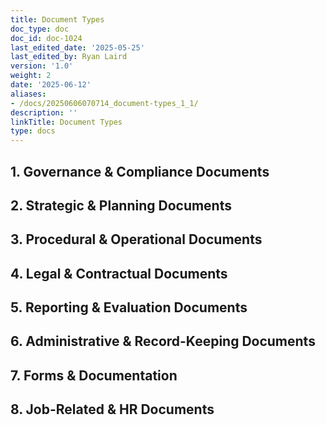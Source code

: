 ```yaml
---
title: Document Types
doc_type: doc
doc_id: doc-1024
last_edited_date: '2025-05-25'
last_edited_by: Ryan Laird
version: '1.0'
weight: 2
date: '2025-06-12'
aliases:
- /docs/20250606070714_document-types_1_1/
description: ''
linkTitle: Document Types
type: docs
---
```


<!-- Unsupported block type: table_of_contents -->

## 1. Governance & Compliance Documents 

<!-- Unsupported block type: divider -->

## 2. Strategic & Planning Documents 

<!-- Unsupported block type: divider -->

## 3. Procedural & Operational Documents 

<!-- Unsupported block type: divider -->

## 4. Legal & Contractual Documents 

<!-- Unsupported block type: divider -->

## 5. Reporting & Evaluation Documents 

<!-- Unsupported block type: divider -->

## 6. Administrative & Record-Keeping Documents 

<!-- Unsupported block type: divider -->

## 7. Forms & Documentation 

<!-- Unsupported block type: divider -->

## 8. Job-Related & HR Documents 

<!-- Unsupported block type: divider -->

<!-- Unsupported block type: child_page -->

<!-- Unsupported block type: child_page -->
